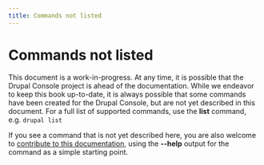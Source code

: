 ```yaml
---
title: Commands not listed
---
```

# Commands not listed
This document is a work-in-progress. At any time, it is possible that the Drupal Console project is ahead of the documentation. While we endeavor to keep this book up-to-date, it is always possible that some commands have been created for the Drupal Console, but are not yet described in this document. For a full list of supported commands, use the **list** command, e.g. `drupal list`

If you see a command that is not yet described here, you are also welcome to [contribute to this documentation](../contributing/contributing-to-the-book "Contribute to the Drupal Console documentation"), using the **--help** output for the command as a simple starting point.
